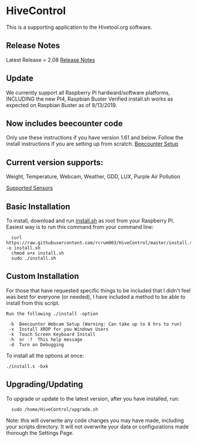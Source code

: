 

# HiveControl
This is a supporting application to the Hivetool.org software.


## Release Notes
Latest Release = 2.08
[Release Notes](https://raw.githubusercontent.com/rcrum003/HiveControl/master/RELEASE)

## Update
We currently support all Raspberry PI hardward/software platforms, INCLUDING the new PI4, Raspbian Buster
Verified install.sh works as expected on Raspbian Buster as of 8/13/2019.

## Now includes beecounter code
Only use these instructions if you have version 1.61 and below.
Follow the install instructions if you are setting up from scratch.
[Beecounter Setup](https://github.com/rcrum003/HiveControl/wiki/BeeCounter-Setup)

## Current version supports:
Weight, Temperature, Webcam, Weather, GDD, LUX, Purple Air Pollution

[Supported Sensors](https://github.com/rcrum003/HiveControl/wiki/Sensor-Support)

## Basic Installation
To install, download and run [install.sh](https://raw.githubusercontent.com/rcrum003/HiveControl/master/install.sh) as root from your Raspberry PI.
Easiest way is to run this command from your command line:

      curl https://raw.githubusercontent.com/rcrum003/HiveControl/master/install.sh -o install.sh
      chmod u+x install.sh
      sudo ./install.sh

## Custom Installation
For those that have requested specific things to be included that I didn't feel was best for everyone (or needed), I have included a method to be able to install from this script.
	
	Run the following ./install -option

	 -b  Beecounter Webcam Setup (Warning: Can take up to 8 hrs to run)
	 -x  Install XRDP for you Windows Users
	 -k  Touch Screen Keyboard Install
	 -h  or -?  This help message
	 -d  Turn on Debugging

To install all the options at once:
	
	./install.s -bxk


## Upgrading/Updating
To upgrade or update to the latest version, after you have installed, run:

      sudo /home/HiveControl/upgrade.sh

Note: this will overwrite any code changes you may have made, including your scripts directory.
It will not overwrite your data or configurations made thorough the Settings Page.

